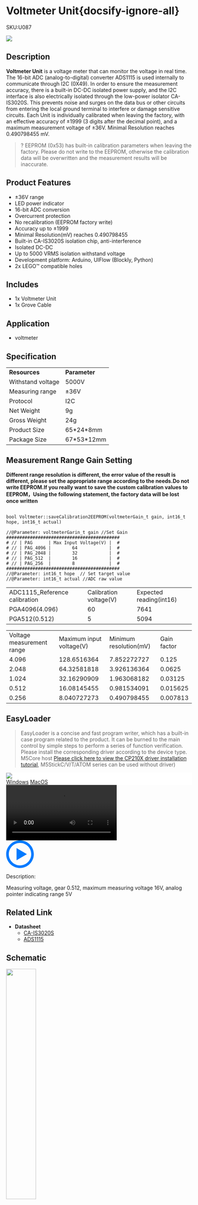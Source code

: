 # Voltmeter Unit{docsify-ignore-all}

<el-tag effect="plain">SKU:U087</el-tag>

<div class="product_pic"><img src="assets/img/product_pics/unit/v_meter/vmeter.webp"></div>

## Description

**Voltmeter Unit** is a voltage meter that can monitor the voltage in real time. The 16-bit ADC (analog-to-digital) converter ADS1115 is used internally to communicate through I2C (0X49). In order to ensure the measurement accuracy, there is a built-in DC-DC isolated power supply, and the I2C interface is also electrically isolated through the low-power isolator CA-IS3020S. This prevents noise and surges on the data bus or other circuits from entering the local ground terminal to interfere or damage sensitive circuits. Each Unit is individually calibrated when leaving the factory, with an effective accuracy of ±1999 (3 digits after the decimal point), and a maximum measurement voltage of ±36V. Minimal Resolution reaches 0.490798455 mV.

>? EEPROM (0x53) has built-in calibration parameters when leaving the factory. Please do not write to the EEPROM, otherwise the calibration data will be overwritten and the measurement results will be inaccurate.

## Product Features

- ±36V range
- LED power indicator
- 16-bit ADC conversion
- Overcurrent protection
- No recalibration (EEPROM factory write)
- Accuracy up to ±1999
- Minimal Resolution(mV) reaches 0.490798455
- Built-in CA-IS3020S isolation chip, anti-interference
- Isolated DC-DC
- Up to 5000 VRMS isolation withstand voltage
- Development platform: Arduino, UIFlow (Blockly, Python)
- 2x LEGO™ compatible holes
## Includes

- 1x Voltmeter Unit
- 1x Grove Cable

## Application

- voltmeter

## Specification
 
<table>
   <tr style="font-weight:bold">
      <td>Resources</td>
      <td>Parameter</td>
   </tr>
   <tr>
      <td>Withstand voltage</td>
      <td>5000V</td>
   </tr>
   <tr>
      <td>Measuring range</td>
      <td>±36V</td>
   </tr>
   <tr>
      <td>Protocol</td>
      <td>I2C</td>
   </tr>
   <tr>
   <td>Net Weight</td>
      <td>9g</td>
   </tr>
   <tr>
      <td>Gross Weight</td>
      <td>24g</td>
   </tr>
   <tr>
      <td>Product Size</td>
      <td>65*24*8mm</td>
   </tr>
   <tr>
      <td>Package Size</td>
      <td>67*53*12mm</td>
   </tr>
 </table>

##  Measurement Range Gain Setting

**Different range resolution is different, the error value of the result is different, please set the appropriate range according to the needs.Do not write EEPROM.If you really want to save the custom calibration values to EEPROM，Using the following statement, the factory data will be lost once written**

```Arduino

bool Voltmeter::saveCalibration2EEPROM(voltmeterGain_t gain, int16_t hope, int16_t actual)

//@Parameter: voltmeterGarin_t gain //Set Gain
###########################################
# // | PAG      | Max Input Voltage(V) |  #
# // | PAG_4096 |        64            |  #
# // | PAG_2048 |        32            |  #
# // | PAG_512  |        16            |  #
# // | PAG_256  |        8             |  #
###########################################
//@Parameter: int16_t hope  // Set target value
//@Parameter: int16_t actual //ADC raw value

```

<table>
 <tr><td>ADC1115_Reference calibration</td><td>Calibration voltage(V)</td><td>Expected reading(int16)</td></tr>
 <tr><td>PGA4096(4.096)</td><td>60</td><td>7641</td></tr>
 <tr><td>PGA512(0.512)</td><td>5</td><td>5094</td></tr>
</table>

<table>
 <tr><td>Voltage measurement range</td><td>Maximum input voltage(V)</td><td>Minimum resolution(mV)</td><td>Gain factor</td></tr>
 <tr><td>4.096</td><td>128.6516364</td><td>7.852272727</td><td>0.125</td></tr>
 <tr><td>2.048</td><td>64.32581818</td><td>3.926136364</td><td>0.0625</td></tr>
 <tr><td>1.024</td><td>32.16290909</td><td>1.963068182</td><td>0.03125</td></tr>
 <tr><td>0.512</td><td>16.08145455</td><td>0.981534091</td><td>0.015625</td></tr>
 <tr><td>0.256</td><td>8.040727273</td><td>0.490798455</td><td>0.007813</td></tr>
</table>

## EasyLoader

>EasyLoader is a concise and fast program writer, which has a built-in case program related to the product. It can be burned to the main control by simple steps to perform a series of function verification. Please install the corresponding driver according to the device type. M5Core host [Please click here to view the CP210X driver installation tutorial](en/arduino/arduino_development), M5StickC/V/T/ATOM series can be used without driver)

<div class="easyloader-box">
    <div style="background-color:white;">
        <div><img src="https://m5stack.oss-cn-shenzhen.aliyuncs.com/image/easyloader_intro.webp"></div>
        <div class="easyloader-btn">
            <a href="https://m5stack.oss-cn-shenzhen.aliyuncs.com/EasyLoader/Windows/UNIT/For%20M5Core/EasyLoader_V_Meter_Unit.exe">Windows</a>
            <a href="https://m5stack.oss-cn-shenzhen.aliyuncs.com/EasyLoader/MacOS/UNIT/EasyLoader_V_Meter_Unit_for_M5Core.dmg">MacOS</a>
        </div>
    </div>
    <div>
        <video id="example_video" controls>
            <source src="https://m5stack.oss-cn-shenzhen.aliyuncs.com/video/Product_example_video/Unit/VMeter.mp4" type="video/mp4">
        </video>
        <div class="easyloader-mask">
        <a>
            <svg id="play-btn" t="1583228776634" class="icon" viewBox="0 0 1024 1024" version="1.1" xmlns="http://www.w3.org/2000/svg" p-id="4152" width="75" height="75"><path d="M512 0C229.216 0 0 229.216 0 512s229.216 512 512 512 512-229.216 512-512S794.784 0 512 0z m0 928C282.24 928 96 741.76 96 512S282.24 96 512 96s416 186.24 416 416-186.24 416-416 416zM384 288l384 224-384 224z" p-id="4153" fill="#007aff"></path></svg></a>
            <p>Description:</p>
            <p>Measuring voltage, gear 0.512, maximum measuring voltage 16V, analog pointer indicating range 5V</p>
        </div>
    </div>
</div>

## Related Link

-  **Datasheet** 
    - [CA-IS3020S](https://m5stack.oss-cn-shenzhen.aliyuncs.com/resource/docs/datasheet/unit/CA-IS3020S.pdf)
    - [ADS1115](https://m5stack.oss-cn-shenzhen.aliyuncs.com/resource/docs/datasheet/unit/ADS1115.PDF)

## Schematic

<img src="assets/img/product_pics/unit/v_meter/v_meter_sch.webp" width="40%">

### PinMap

<table>
 <tr><td>M5Core(GROVE A)</td><td>SDA(GPIO21)</td><td>SCL(GPIO22)</td><td>5V</td><td>GND</td></tr>
 <tr><td>V Meter Unit</td><td>SDA</td><td>SCL</td><td>5V</td><td>GND</td></tr>
</table>

## Example

### 1. Arduino IDE

[Click here to download the Arduino example](https://github.com/m5stack/M5-ProductExampleCodes/tree/master/Unit/V_Meter_Unit)

<script>

   var purchase_link = '';

   anchor_search(purchase_link);
   scrollFunc();

</script>